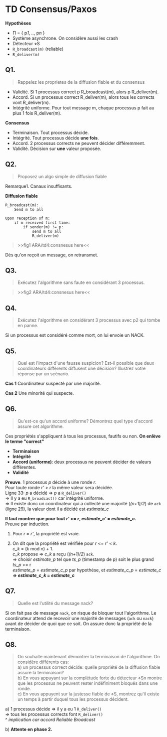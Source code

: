 # TD Consensus/Paxos

**Hypothèses**
- Π = { p*1*, *..*, p*n* }
- Système asynchrone. On considère aussi les crash
- Détecteur ⋄S
- `R_broadcast(m)` (reliable)
- `R_deliver(m)`

## Q1.
> Rappelez les proprietes de la diffusion fiable et du consensus

- Validité. Si 1 processus correct p R_broadcast(m), alors p R_deliver(m).
- Accord. Si un processus correct R_deliver(m), alors tous les corrects vont R_deliver(m).
- Intégrité uniforme. Pour tout message m, chaque processus p fait au plus 1 fois R_deliver(m).

**Consensus**
- Terminaison. Tout processus décide.
- Intégrité. Tout processus décide **une fois**.
- Accord. 2 processus corrects ne peuvent décider différemment.
- Validité. Décision sur **une** valeur proposée.

## Q2.
> Proposez un algo simple de diffusion fiable

Remarque1. Canaux insuffisants.

**Diffusion fiable**
```
R_broadcast(m):
	Send m to all

Upon reception of m:
	if m received first time:
		if sender(m) != p:
			send m to all
			R_deliver(m)

```
> \>\>fig1 ARA/td4:consnesus here<<

Dès qu'on reçoit un message, on retransmet.

## Q3.
> Exécutez l'algorithme sans faute en considérant 3 processus.


> \>\>fig2 ARA/td4:consnesus here<<

## Q4.
> Exécutez l'algorithme en considérant 3 processus avec p2 qui tombe en panne.

Si un processus est considéré comme mort, on lui envoie un NACK.

## Q5.
> Quel est l'impact d'une fausse suspicion? Est-il possible que deux coordinateurs
différents diffusent une décision? Illustrez votre réponse par un scénario.

**Cas 1** Coordinateur suspecté par une majorité.

**Cas 2** Une minorité qui suspecte.

## Q6.
> Qu'est-ce qu'un accord uniforme? Démontrez quel type d'accord assure cet algorithme.

Ces propriétés s'appliquent à tous les processus, fautifs ou non. **On enlève le terme "correct"**
- **Terminaison**
- **Intégrité**
- **Accord (uniforme)**: deux processus ne peuvent décider de valeurs différentes.
- **Validité**

**Preuve**. 1 processus *p* décide à une ronde *r*.  
Pour toute ronde *r'* > *r* la même valeur sera décidée.  
Ligne 33: *p* a décidé => *p* a `R_deliver()`  
=> Il y a eu `R_broadcast()` car intégrité uniforme.  
=> Il existe donc un coordinateur qui a collecté une majorité (*(n+1)/2*) de `ack` (ligne 29), la valeur dont il a décidé est *estimate_c*

**Il faut montrer que pour tout *r'* >= *r*, *estimate_c'* = *estimate_c*.**  
Preuve par induction.

1. Pour *r* = *r'*, la propriété est vraie.

2. On dit que la propriété est vérifiée pour *r* <= *r'* < *k*.  
*c_k* = (k mod n) + 1.  
*c_k* propose => *c_k* a reçu (*(n+1)/2*) `ack`.  
=> choisir *estimate_p* tel que *ts_p* (timestamp de p) soit le plus grand  
*ts_p* >= r  
*estimate_p* = *estimate_c_p* par hypothèse, et *estimate_c_p* = *estimate_c*  
**=> *estimate_c_k* = *estimate_c***

## Q7.
> Quelle est l'utilité du message nack?

Si on fait pas de message `nack`, on risque de bloquer tout l'algorithme. Le coordinateur attend de recevoir une majorité de messages (`ack` ou `nack`) avant de décider de quoi que ce soit. On assure donc la propriété de la terminaison.

## Q8.
> On souhaite maintenant démontrer la terminaison de l'algorithme. On considère différents cas:  
> a) un processus correct décide: quelle propriété de la diffusion fiable assure la terminaison?  
> b) En vous appuyant sur la complétude forte du détecteur ⋄Sn montre que les processus ne peuvent rester indéfiniment bloqués dans une ronde.  
> c) En vous appuyent sur la justesse fiable de ⋄S, montrez qu'il existe un temps à partir duquel tous les processus décident.


a) 1 processus décide => il y a eu 1 `R_deliver()`  
=> tous les processus corrects font `R_deliver()`  
^ *implication car accord Reliable Broadcast*

b) **Attente en phase 2.**